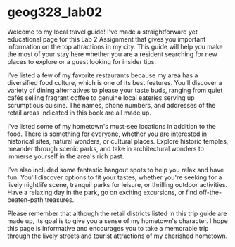 # geog328_lab02

Welcome to my local travel guide! I've made a straightforward yet educational page for this Lab 2 Assignment that gives you important information on the top attractions in my city. This guide will help you make the most of your stay here whether you are a resident searching for new places to explore or a guest looking for insider tips.

I've listed a few of my favorite restaurants because my area has a diversified food culture, which is one of its best features. You'll discover a variety of dining alternatives to please your taste buds, ranging from quiet cafés selling fragrant coffee to genuine local eateries serving up scrumptious cuisine. The names, phone numbers, and addresses of the retail areas indicated in this book are all made up.

I've listed some of my hometown's must-see locations in addition to the food. There is something for everyone, whether you are interested in historical sites, natural wonders, or cultural places. Explore historic temples, meander through scenic parks, and take in architectural wonders to immerse yourself in the area's rich past.

I've also included some fantastic hangout spots to help you relax and have fun. You'll discover options to fit your tastes, whether you're seeking for a lively nightlife scene, tranquil parks for leisure, or thrilling outdoor activities. Have a relaxing day in the park, go on exciting excursions, or find off-the-beaten-path treasures.

Please remember that although the retail districts listed in this trip guide are made up, its goal is to give you a sense of my hometown's character. I hope this page is informative and encourages you to take a memorable trip through the lively streets and tourist attractions of my cherished hometown.